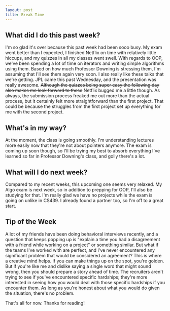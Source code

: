 ```yaml
---
layout: post
title: Break Time
---
```


## What did I do this past week?

I'm so glad it's over because this past week had been sooo busy. My exam went better than I expected, I finished Netflix on time with relatively little hiccups, and my quizzes in all my classes went swell. With regards to OOP, we've been spending a lot of time on iterators and writing simple algorithms using them. Based on how much Professor Downing is stressing them, I'm assuming that I'll see them again very soon. I also really like these talks that we're getting. JPL came this past Wednesday, and the presentation was really awesome. ~~Although the quizzes being super easy the following day also makes me look forward to these~~ Netflix bugged me a little though. As always, the submission process freaked me out more than the actual process, but it certainly felt more straightforward than the first project. That could be because the struggles from the first project set up everything for me with the second project.

## What's in my way?

At the moment, the class is going smoothly. I'm understanding lectures more easily now that they're not about pointers anymore. The exam is coming up soon though, so I'll be trying my best to absorb everything I've learned so far in Professor Downing's class, and golly there's a lot.

## What will I do next week?

Compared to my recent weeks, this upcoming one seems very relaxed. My Algo exam is next week, so in addition to prepping for OOP, I'll also be studying for that. I'm really glad we have no projects while the exam is going on unlike in CS439. I already found a partner too, so I'm off to a great start.

## Tip of the Week

A lot of my friends have been doing behavioral interviews recently, and a question that keeps popping up is "explain a time you had a disagreement with a friend while working on a project" or something similar. But what if the teams I've worked with are perfect, and I've never encountered any significant problem that would be considered an agreement? This is where a creative mind helps. If you can make things up on the spot, you're golden. But if you're like me and dislike saying a single word that might sound wrong, then you should prepare a story ahead of time. The recruiters aren't trying to see if you've encountered specific hardships; they're more interested in seeing how you would deal with those specific hardships if you encounter them. As long as you're honest about what you would do given the situation, there's no problem.

That's all for now. Thanks for reading!
